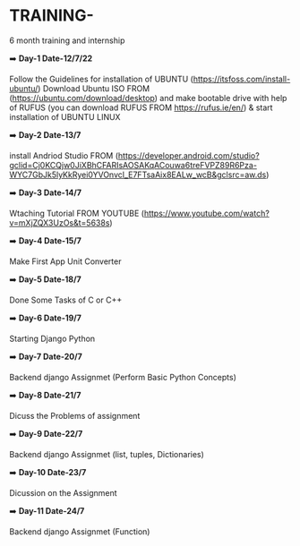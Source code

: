 # TRAINING-
6  month training and internship

:arrow_right: **Day-1 Date-12/7/22**

Follow the Guidelines for installation of UBUNTU  (https://itsfoss.com/install-ubuntu/)
Download Ubuntu ISO FROM (https://ubuntu.com/download/desktop)
and make bootable drive with help of RUFUS (you can download RUFUS FROM https://rufus.ie/en/)  & start installation of UBUNTU LINUX

:arrow_right: **Day-2 Date-13/7**

install Andriod Studio FROM (https://developer.android.com/studio?gclid=Cj0KCQjw0JiXBhCFARIsAOSAKqACouwa6treFVPZ89R6Pza-WYC7GbJk5lyKkRyei0YVOnvcl_E7FTsaAix8EALw_wcB&gclsrc=aw.ds)

:arrow_right: **Day-3 Date-14/7**

Wtaching Tutorial FROM YOUTUBE (https://www.youtube.com/watch?v=mXjZQX3UzOs&t=5638s)

:arrow_right: **Day-4 Date-15/7**

Make First App Unit Converter  

:arrow_right: **Day-5 Date-18/7**

Done Some Tasks of C or C++

:arrow_right: **Day-6 Date-19/7**

Starting Django Python

:arrow_right: **Day-7 Date-20/7**

Backend  django Assignmet (Perform Basic Python Concepts)

:arrow_right: **Day-8 Date-21/7**

Dicuss the Problems of assignment

:arrow_right: **Day-9 Date-22/7**

Backend  django Assignmet (list, tuples, Dictionaries)

:arrow_right: **Day-10 Date-23/7**

Dicussion on the Assignment 

:arrow_right: **Day-11 Date-24/7**

Backend  django Assignmet (Function)
